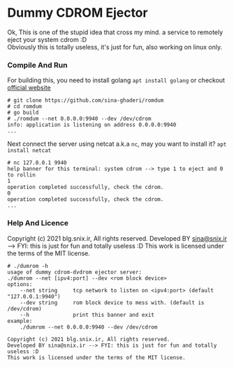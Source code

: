 # Dummy CDROM Ejector
Ok, This is one of the stupid idea that cross my mind. a service to remotely eject your system cdrom :D  
Obviously this is totally useless, it's just for fun, also working on linux only.

### Compile And Run
For building this, you need to install golang `apt install golang` or checkout [official website](https://golang.org)
```
# git clone https://github.com/sina-ghaderi/romdum
# cd romdum
# go build
# ./romdum --net 0.0.0.0:9940 --dev /dev/cdrom
info: application is listening on address 0.0.0.0:9940
...
```

Next connect the server using netcat a.k.a `nc`, may you want to install it? `apt install netcat`

```
# nc 127.0.0.1 9940
help banner for this terminal: system cdrom --> type 1 to eject and 0 to rollin 
1
operation completed successfully, check the cdrom.
0
operation completed successfully, check the cdrom.
... 
```

  
### Help And Licence
Copyright (c) 2021 blg.snix.ir, All rights reserved.
Developed BY sina@snix.ir --> FYI: this is just for fun and totally useless :D
This work is licensed under the terms of the MIT license.

```
# ./dumrom -h
usage of dummy cdrom-dvdrom ejector server:
./dumrom --net [ipv4:port] --dev <rom block device>
options:
	--net string     tcp network to listen on <ipv4:port> (default "127.0.0.1:9940")
	--dev string	 rom block device to mess with. (default is /dev/cdrom)
	--h              print this banner and exit
example: 
	./dumrom --net 0.0.0.0:9940 --dev /dev/cdrom

Copyright (c) 2021 blg.snix.ir, All rights reserved.
Developed BY sina@snix.ir --> FYI: this is just for fun and totally useless :D
This work is licensed under the terms of the MIT license.
```
